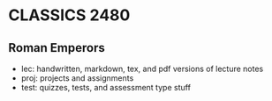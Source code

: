 
# CLASSICS 2480
Roman Emperors
----
- lec: handwritten, markdown, tex, and pdf versions of lecture notes
- proj: projects and assignments
- test: quizzes, tests, and assessment type stuff
